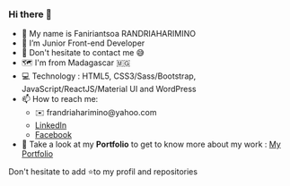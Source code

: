 ### Hi there 👋
<ul>
    <li>🙋 My name is Faniriantsoa RANDRIAHARIMINO </li>
    <li>🌱 I’m Junior Front-end Developer</li>
    <li>💬 Don't hesitate to contact me 😅</li> 
    <li>🗺️ I'm from Madagascar 🇲🇬</li>
    <li>💻 Technology : HTML5, CSS3/Sass/Bootstrap, JavaScript/ReactJS/Material UI and WordPress</li>
    <li>
            📫 How to reach me: 
        <ul>
            <li>✉️ frandriaharimino@yahoo.com</li>
            <li> <a href='https://www.linkedin.com/in/faniriantsoa/'>LinkedIn</a></li>
            <li> <a href='https://web.facebook.com/rfaniriantsoa/'>Facebook</a></li>       
        </ul>
    <li>👦 Take a look at my <strong>Portfolio</strong> to get to know more about my work : <a href='https://faniriantsoa-portfolio.firebaseapp.com/'> My Portfolio </a></li>
    </li> 
</ul>

Don't hesitate to add ⭐to my profil and repositories

